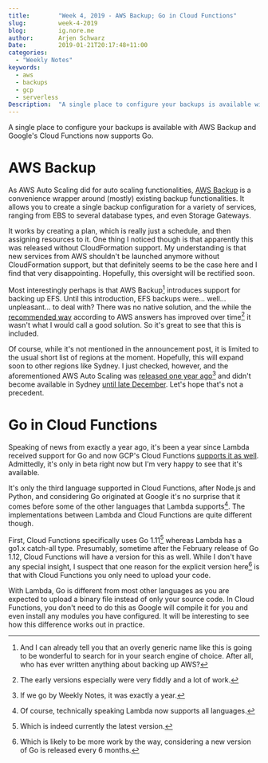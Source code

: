 ```yaml
---
title:        "Week 4, 2019 - AWS Backup; Go in Cloud Functions"
slug:         week-4-2019
blog:         ig.nore.me  
author:       Arjen Schwarz  
Date:         2019-01-21T20:17:48+11:00
categories:   
  - "Weekly Notes"
keywords:
  - aws
  - backups
  - gcp
  - serverless
Description:  "A single place to configure your backups is available with AWS Backup and Google's Cloud Functions now supports Go."
---
```


A single place to configure your backups is available with AWS Backup and Google's Cloud Functions now supports Go.

# AWS Backup

As AWS Auto Scaling did for auto scaling functionalities, [AWS Backup](https://aws.amazon.com/blogs/aws/aws-backup-automate-and-centrally-manage-your-backups/) is a convenience wrapper around (mostly) existing backup functionalities. It allows you to create a single backup configuration for a variety of services, ranging from EBS to several database types, and even Storage Gateways.

It works by creating a plan, which is really just a schedule, and then assigning resources to it. One thing I noticed though is that apparently this was released without CloudFormation support. My understanding is that new services from AWS shouldn't be launched anymore without CloudFormation support, but that definitely seems to be the case here and I find that very disappointing. Hopefully, this oversight will be rectified soon.

Most interestingly perhaps is that AWS Backup[^1] introduces support for backing up EFS. Until this introduction, EFS backups were... well... unpleasant... to deal with? There was no native solution, and the while the [recommended way](https://aws.amazon.com/answers/infrastructure-management/efs-backup/) according to AWS answers has improved over time[^2] it wasn't what I would call a good solution. So it's great to see that this is included.

Of course, while it's not mentioned in the announcement post, it is limited to the usual short list of regions at the moment. Hopefully, this will expand soon to other regions like Sydney. I just checked, however, and the aforementioned AWS Auto Scaling was [released one year ago](/weekly-notes/week-4-2018/)[^3] and didn't become available in Sydney [until late December](https://aws.amazon.com/about-aws/whats-new/2018/12/aws-auto-scaling-is-now-available-in-8-more-regions-worldwide/). Let's hope that's not a precedent.

# Go in Cloud Functions

Speaking of news from exactly a year ago, it's been a year since Lambda received support for Go and now GCP's Cloud Functions [supports it as well](https://cloud.google.com/blog/products/application-development/cloud-functions-go-1-11-is-now-a-supported-language). Admittedly, it's only in beta right now but I'm very happy to see that it's available.

It's only the third language supported in Cloud Functions, after Node.js and Python, and considering Go originated at Google it's no surprise that it comes before some of the other languages that Lambda supports[^4]. The implementations between Lambda and Cloud Functions are quite different though.

First, Cloud Functions specifically uses Go 1.11[^5] whereas Lambda has a go1.x catch-all type. Presumably, sometime after the February release of Go 1.12, Cloud Functions will have a version for this as well. While I don't have any special insight, I suspect that one reason for the explicit version here[^6] is that with Cloud Functions you only need to upload your code.

With Lambda, Go is different from most other languages as you are expected to upload a binary file instead of only your source code. In Cloud Functions, you don't need to do this as Google will compile it for you and even install any modules you have configured. It will be interesting to see how this difference works out in practice.

[^1]:	And I can already tell you that an overly generic name like this is going to be wonderful to search for in your search engine of choice. After all, who has ever written anything about backing up AWS?

[^2]:	The early versions especially were very fiddly and a lot of work.

[^3]:	If we go by Weekly Notes, it was exactly a year.

[^4]:	Of course, technically speaking Lambda now supports all languages.

[^5]:	Which is indeed currently the latest version.

[^6]:	Which is likely to be more work by the way, considering a new version of Go is released every 6 months.
